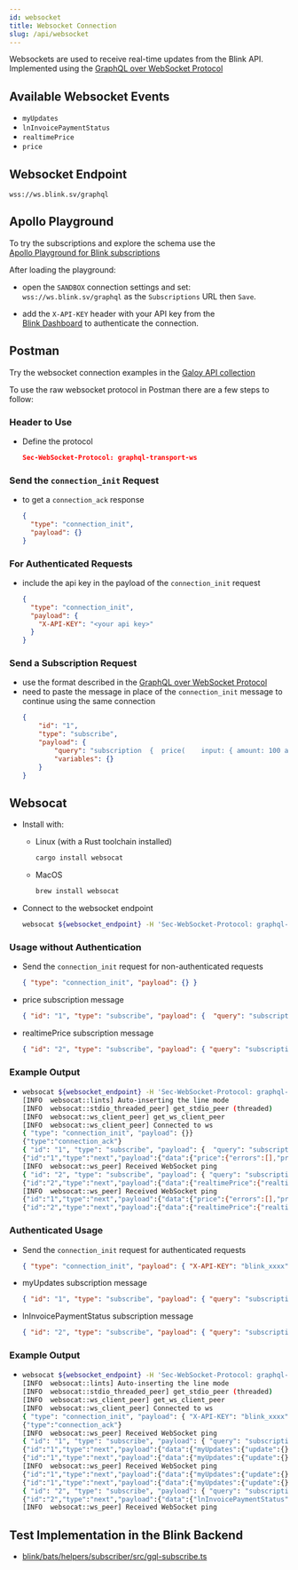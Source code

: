```yaml
---
id: websocket
title: Websocket Connection
slug: /api/websocket
---
```


Websockets are used to receive real-time updates from the Blink API.<br />
Implemented using the [GraphQL over WebSocket Protocol](https://github.com/enisdenjo/graphql-ws/blob/master/PROTOCOL.md)

## Available Websocket Events

* `myUpdates`
* `lnInvoicePaymentStatus`
* `realtimePrice`
* `price`

## Websocket Endpoint

`wss://ws.blink.sv/graphql`

## Apollo Playground
To try the subscriptions and explore the schema use the<br />
[Apollo Playground for Blink subscriptions](https://studio.apollographql.com/sandbox/explorer?endpoint=https%3A%2F%2Fapi.blink.sv%2Fgraphql&explorerURLState=N4IgJg9gxgrgtgUwHYBcQC4QGcYCMtQBOAlgA4rERIAEAyngSeZUgBQAkxSpMK61AJQQBDADYVEABRJQEASW68AhAEpqwADo1qhEeOJSZCVlx59qnRSjWbt1HXokJpxWeq33P1YmA9fquChQtMIoLm62-p64wlgIflEQAGZJcSgJngC%2BGdnauZkgADQgAG7CJMK4oghYGCCR1BogprxN-A32TbCEukhQAJ5tjSAAqrQAIk1%2B%2BSCZQA)

After loading the playground:

* open the `SANDBOX` connection settings and set:<br />
`wss://ws.blink.sv/graphql` as the `Subscriptions` URL then `Save`.

* add the `X-API-KEY` header with your API key from the <br />
[Blink Dashboard](https://dashboard.blink.sv) to authenticate the connection.

## Postman
Try the websocket connection examples in the [Galoy API collection](https://www.postman.com/avionics-astronomer-21512623/workspace/galoy-api/ws-raw-request/65844dfbf0aa010f3874d5ff)

To use the raw websocket protocol in Postman there are a few steps to follow:

### Header to Use
* Define the protocol
  ```json
  Sec-WebSocket-Protocol: graphql-transport-ws
  ```

### Send the `connection_init` Request
* to get a `connection_ack` response
  ```json
  {
    "type": "connection_init",
    "payload": {}
  }
  ```
### For Authenticated Requests
* include the api key in the payload of the `connection_init` request
  ```json
  {
    "type": "connection_init",
    "payload": {
      "X-API-KEY": "<your api key>"
    }
  }
  ```

### Send a Subscription Request
* use the format described in the [GraphQL over WebSocket Protocol](https://github.com/enisdenjo/graphql-ws/blob/master/PROTOCOL.md#subscribe)
* need to paste the message in place of the `connection_init` message to continue using the same connection
  ```json
  {
      "id": "1",
      "type": "subscribe",
      "payload": {
          "query": "subscription  {  price(    input: { amount: 100 amountCurrencyUnit: BTCSAT priceCurrencyUnit: USDCENT }  ) {    errors {      message    }    price {      base      offset      currencyUnit    }  }}",
          "variables": {}
      }
  }
  ```

## Websocat
* Install with:
  * Linux (with a Rust toolchain installed)
    ```bash
    cargo install websocat
    ```
  * MacOS
    ```bash
    brew install websocat
    ```

* Connect to the websocket endpoint
  ```bash
  websocat ${websocket_endpoint} -H 'Sec-WebSocket-Protocol: graphql-transport-ws' -v
  ```

### Usage without Authentication
* Send the `connection_init` request for non-authenticated requests
  ```json
  { "type": "connection_init", "payload": {} }
  ```

* price subscription message
  ```json
  { "id": "1", "type": "subscribe", "payload": {  "query": "subscription { price( input: { amount: 100 amountCurrencyUnit: BTCSAT priceCurrencyUnit: USDCENT } ) { errors { message } price { base offset currencyUnit } }}",  "variables": {} }}
  ```
* realtimePrice subscription message
  ```json
  { "id": "2", "type": "subscribe", "payload": { "query": "subscription realtimePrice($input: RealtimePriceInput!) { realtimePrice(input: $input) { realtimePrice { id btcSatPrice { base offset } } errors { code message path } }}", "variables": { "input": { "currency": "USD" } } }}
  ```

### Example Output
* ```bash
  websocat ${websocket_endpoint} -H 'Sec-WebSocket-Protocol: graphql-transport-ws' -v
  [INFO  websocat::lints] Auto-inserting the line mode
  [INFO  websocat::stdio_threaded_peer] get_stdio_peer (threaded)
  [INFO  websocat::ws_client_peer] get_ws_client_peer
  [INFO  websocat::ws_client_peer] Connected to ws
  { "type": "connection_init", "payload": {}}
  {"type":"connection_ack"}
  { "id": "1", "type": "subscribe", "payload": {  "query": "subscription { price( input: { amount: 100 amountCurrencyUnit: BTCSAT priceCurrencyUnit: USDCENT } ) { errors { message } price { base offset currencyUnit } }}",  "variables": {} }}
  {"id":"1","type":"next","payload":{"data":{"price":{"errors":[],"price":{"base":4364414843750,"offset":12,"currencyUnit":"USDCENT"}}}}}
  [INFO  websocat::ws_peer] Received WebSocket ping
  { "id": "2", "type": "subscribe", "payload": { "query": "subscription realtimePrice($input: RealtimePriceInput!) { realtimePrice(input: $input) { realtimePrice { id btcSatPrice { base offset } } errors { code message path } }}", "variables": { "input": { "currency": "USD" } } }}
  {"id":"2","type":"next","payload":{"data":{"realtimePrice":{"realtimePrice":{"id":"a6e2abdb-431e-5455-81c1-92fbaccfb0de","btcSatPrice":{"base":43623050781,"offset":12}},"errors":[]}}}}
  [INFO  websocat::ws_peer] Received WebSocket ping
  {"id":"1","type":"next","payload":{"data":{"price":{"errors":[],"price":{"base":4362700000000,"offset":12,"currencyUnit":"USDCENT"}}}}}
  {"id":"2","type":"next","payload":{"data":{"realtimePrice":{"realtimePrice":{"id":"6d453741-e0ad-5fec-b27f-3d987571f5ad","btcSatPrice":{"base":43627000000,"offset":12}},"errors":[]}}}}
  ```

### Authenticated Usage

* Send the `connection_init` request for authenticated requests
  ```json
  { "type": "connection_init", "payload": { "X-API-KEY": "blink_xxxx" } }
  ```

* myUpdates subscription message
  ```json
  { "id": "1", "type": "subscribe", "payload": { "query": "subscription { myUpdates { update { ... on LnUpdate { transaction { initiationVia { ... on InitiationViaLn { paymentHash } } direction } } } } }", "variables": {} }}
  ```
* lnInvoicePaymentStatus subscription message
  ```json
  { "id": "2", "type": "subscribe", "payload": { "query": "subscription LnInvoicePaymentStatus($input: LnInvoicePaymentStatusInput!) { lnInvoicePaymentStatus(input: $input) { status errors { code message path } }}", "variables": { "input": { "paymentRequest": "lnbc...." } } }}
  ```

### Example Output
* ```bash
  websocat ${websocket_endpoint} -H 'Sec-WebSocket-Protocol: graphql-transport-ws' -v
  [INFO  websocat::lints] Auto-inserting the line mode
  [INFO  websocat::stdio_threaded_peer] get_stdio_peer (threaded)
  [INFO  websocat::ws_client_peer] get_ws_client_peer
  [INFO  websocat::ws_client_peer] Connected to ws
  { "type": "connection_init", "payload": { "X-API-KEY": "blink_xxxx" } }
  {"type":"connection_ack"}
  [INFO  websocat::ws_peer] Received WebSocket ping
  { "id": "1", "type": "subscribe", "payload": { "query": "subscription { myUpdates { update { ... on LnUpdate { transaction { initiationVia { ... on InitiationViaLn { paymentHash } } direction } } } } }", "variables": {} }}
  {"id":"1","type":"next","payload":{"data":{"myUpdates":{"update":{}}}}}
  {"id":"1","type":"next","payload":{"data":{"myUpdates":{"update":{}}}}}
  [INFO  websocat::ws_peer] Received WebSocket ping
  {"id":"1","type":"next","payload":{"data":{"myUpdates":{"update":{}}}}}
  {"id":"1","type":"next","payload":{"data":{"myUpdates":{"update":{}}}}}
  { "id": "2", "type": "subscribe", "payload": { "query": "subscription LnInvoicePaymentStatus($input: LnInvoicePaymentStatusInput!) { lnInvoicePaymentStatus(input: $input) { status errors { code message path } }}", "variables": { "input": { "paymentRequest": "lntbs1220n1pjklpx5pp5wn0zrhygl8u8p7k5nggsa3hcj9htkk0t8df5mxm2hrumk5gedgwsdq0w3jhxapqd4jk6mccqzpuxqyz5vqsp566v7qag22wnl5spf3zhrfruxyaek5m3uv5pu4dzpwmffk6adykpq9qyyssq62exrk3zcwfeh9c0hnhlpv9lmn33fryz4l9acmq79myp57lgj29390tucf4rycxn3zxtre8fzuzs6acu0w4umuetu9zr04zusa56duspsmsxv5" } } }}
  {"id":"2","type":"next","payload":{"data":{"lnInvoicePaymentStatus":{"status":"PAID","errors":[]}}}}
  [INFO  websocat::ws_peer] Received WebSocket ping
  ```

## Test Implementation in the Blink Backend

* [blink/bats/helpers/subscriber/src/gql-subscribe.ts](https://github.com/GaloyMoney/blink/blob/e010ac0ac2020d546ec2dbbd1a6680ac1a0282af/bats/helpers/subscriber/src/gql-subscribe.ts)
